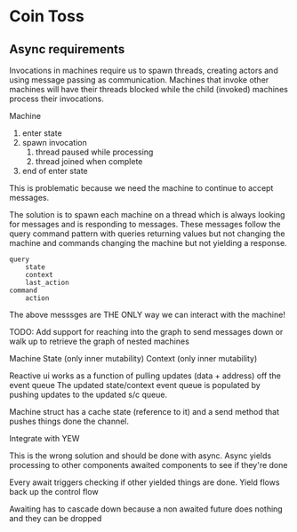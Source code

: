 Coin Toss
=========

## Async requirements
Invocations in machines require us to spawn threads, creating actors and using message passing 
as communication. Machines that invoke other machines will have their threads blocked while the 
child (invoked) machines process their invocations.

Machine
1. enter state
2. spawn invocation
   1. thread paused while processing
   2. thread joined when complete
3. end of enter state

This is problematic because we need the machine to continue to accept messages.

The solution is to spawn each machine on a thread which is always looking for messages and 
is responding to messages. These messages follow the query command pattern with queries 
returning values but not changing the machine and commands changing the machine but not 
yielding a response.
    
    query
        state
        context
        last_action
    command
        action

The above messsges are THE ONLY way we can interact with the machine!

TODO: Add support for reaching into the graph to send messages down or walk up to retrieve 
the graph of nested machines

Machine
    State (only inner mutability)
    Context (only inner mutability)

Reactive ui works as a function of pulling updates (data + address) off the event queue
The updated state/context event queue is populated by pushing updates to the updated s/c queue.

Machine struct has a cache state (reference to it) and a send method that pushes things done 
the channel. 

Integrate with YEW

This is the wrong solution and should be done with async.
Async yields processing to other components awaited components to see if they're done

Every await triggers checking if other yielded things are done. 
Yield flows back up the control flow

Awaiting has to cascade down because a non awaited future does nothing and they can be dropped